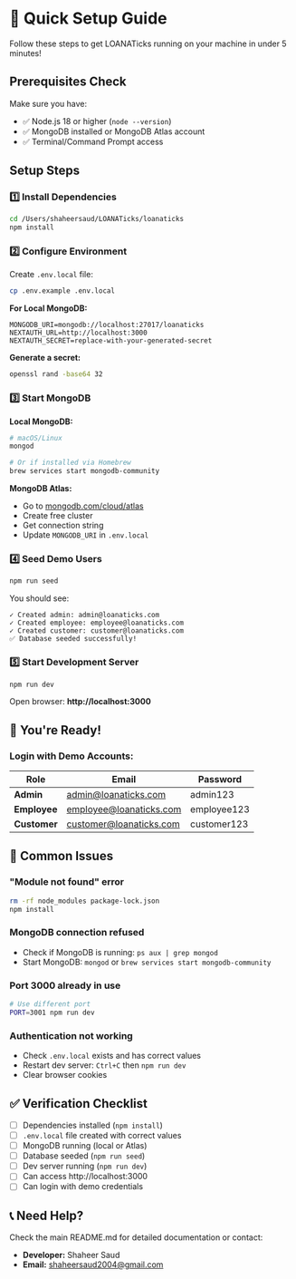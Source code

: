 # 🚀 Quick Setup Guide

Follow these steps to get LOANATicks running on your machine in under 5 minutes!

## Prerequisites Check

Make sure you have:
- ✅ Node.js 18 or higher (`node --version`)
- ✅ MongoDB installed or MongoDB Atlas account
- ✅ Terminal/Command Prompt access

## Setup Steps

### 1️⃣ Install Dependencies

```bash
cd /Users/shaheersaud/LOANATicks/loanaticks
npm install
```

### 2️⃣ Configure Environment

Create `.env.local` file:

```bash
cp .env.example .env.local
```

**For Local MongoDB:**
```env
MONGODB_URI=mongodb://localhost:27017/loanaticks
NEXTAUTH_URL=http://localhost:3000
NEXTAUTH_SECRET=replace-with-your-generated-secret
```

**Generate a secret:**
```bash
openssl rand -base64 32
```

### 3️⃣ Start MongoDB

**Local MongoDB:**
```bash
# macOS/Linux
mongod

# Or if installed via Homebrew
brew services start mongodb-community
```

**MongoDB Atlas:**
- Go to [mongodb.com/cloud/atlas](https://www.mongodb.com/cloud/atlas)
- Create free cluster
- Get connection string
- Update `MONGODB_URI` in `.env.local`

### 4️⃣ Seed Demo Users

```bash
npm run seed
```

You should see:
```
✓ Created admin: admin@loanaticks.com
✓ Created employee: employee@loanaticks.com
✓ Created customer: customer@loanaticks.com
✅ Database seeded successfully!
```

### 5️⃣ Start Development Server

```bash
npm run dev
```

Open browser: **http://localhost:3000**

## 🎉 You're Ready!

### Login with Demo Accounts:

| Role | Email | Password |
|------|-------|----------|
| **Admin** | admin@loanaticks.com | admin123 |
| **Employee** | employee@loanaticks.com | employee123 |
| **Customer** | customer@loanaticks.com | customer123 |

## 🐛 Common Issues

### "Module not found" error
```bash
rm -rf node_modules package-lock.json
npm install
```

### MongoDB connection refused
- Check if MongoDB is running: `ps aux | grep mongod`
- Start MongoDB: `mongod` or `brew services start mongodb-community`

### Port 3000 already in use
```bash
# Use different port
PORT=3001 npm run dev
```

### Authentication not working
- Check `.env.local` exists and has correct values
- Restart dev server: `Ctrl+C` then `npm run dev`
- Clear browser cookies

## ✅ Verification Checklist

- [ ] Dependencies installed (`npm install`)
- [ ] `.env.local` file created with correct values
- [ ] MongoDB running (local or Atlas)
- [ ] Database seeded (`npm run seed`)
- [ ] Dev server running (`npm run dev`)
- [ ] Can access http://localhost:3000
- [ ] Can login with demo credentials

## 📞 Need Help?

Check the main README.md for detailed documentation or contact:
- **Developer:** Shaheer Saud
- **Email:** shaheersaud2004@gmail.com

